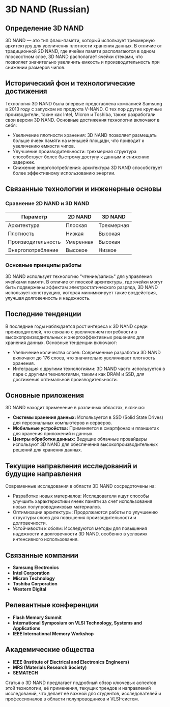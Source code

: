 # 3D NAND (Russian)

## Определение 3D NAND

3D NAND — это тип флэш-памяти, который использует трехмерную архитектуру для увеличения плотности хранения данных. В отличие от традиционной 2D NAND, где ячейки памяти располагаются в одном плоскостном слое, 3D NAND располагает ячейки стеками, что позволяет значительно увеличить емкость и производительность при снижении размеров чипов.

## Исторический фон и технологические достижения

Технология 3D NAND была впервые представлена компанией Samsung в 2013 году с запуском их продукта V-NAND. С тех пор другие крупные производители, такие как Intel, Micron и Toshiba, также разработали свои версии 3D NAND. Основные достижения технологии включают в себя:

- Увеличение плотности хранения: 3D NAND позволяет размещать больше ячеек памяти на меньшей площади, что приводит к увеличению емкости чипов.
- Улучшение производительности: трехмерная структура способствует более быстрому доступу к данным и снижению задержек.
- Снижение энергопотребления: архитектура 3D NAND способствует более эффективному использованию энергии.

## Связанные технологии и инженерные основы

### Сравнение 2D NAND и 3D NAND

| Параметр       | 2D NAND                | 3D NAND                |
|----------------|------------------------|------------------------|
| Архитектура    | Плоская                | Трехмерная             |
| Плотность      | Низкая                 | Высокая                |
| Производительность | Умеренная            | Высокая                |
| Энергопотребление | Высокое              | Низкое                 |

### Основные принципы работы

3D NAND использует технологию "чтение/запись" для управления ячейками памяти. В отличие от плоской архитектуры, где ячейки могут быть подвержены эффектам электростатического разряда, 3D NAND использует конструкцию, которая минимизирует такие воздействия, улучшая долговечность и надежность.

## Последние тенденции

В последние годы наблюдается рост интереса к 3D NAND среди производителей, что связано с увеличением потребности в высокопроизводительных и энергоэффективных решениях для хранения данных. Основные тенденции включают:

- Увеличение количества слоев: Современные разработки 3D NAND включают до 176 слоев, что значительно увеличивает плотность хранения.
- Интеграция с другими технологиями: 3D NAND часто используется в паре с другими технологиями, такими как DRAM и SSD, для достижения оптимальной производительности.

## Основные приложения

3D NAND находит применение в различных областях, включая:

- **Системы хранения данных:** Используется в SSD (Solid State Drives) для персональных компьютеров и серверов.
- **Мобильные устройства:** Применяется в смартфонах и планшетах для хранения приложений и данных.
- **Центры обработки данных:** Ведущие облачные провайдеры используют 3D NAND для обеспечения высокопроизводительных решений для хранения данных.

## Текущие направления исследований и будущие направления

Современные исследования в области 3D NAND сосредоточены на:

- Разработке новых материалов: Исследователи ищут способы улучшить характеристики ячеек памяти за счет использования новых полупроводниковых материалов.
- Оптимизации архитектуры: Продолжаются работы по улучшению структуры слоев для повышения производительности и долговечности.
- Устойчивости к сбоям: Исследуются методы для повышения надежности и долговечности 3D NAND, особенно в условиях интенсивного использования.

## Связанные компании

- **Samsung Electronics**
- **Intel Corporation**
- **Micron Technology**
- **Toshiba Corporation**
- **Western Digital**

## Релевантные конференции

- **Flash Memory Summit**
- **International Symposium on VLSI Technology, Systems and Applications**
- **IEEE International Memory Workshop**

## Академические общества

- **IEEE (Institute of Electrical and Electronics Engineers)**
- **MRS (Materials Research Society)**
- **SEMATECH**

Статья о 3D NAND предлагает подробный обзор ключевых аспектов этой технологии, её применения, текущих трендов и направлений исследований, что делает её важной для студентов, исследователей и профессионалов в области полупроводников и VLSI-систем.